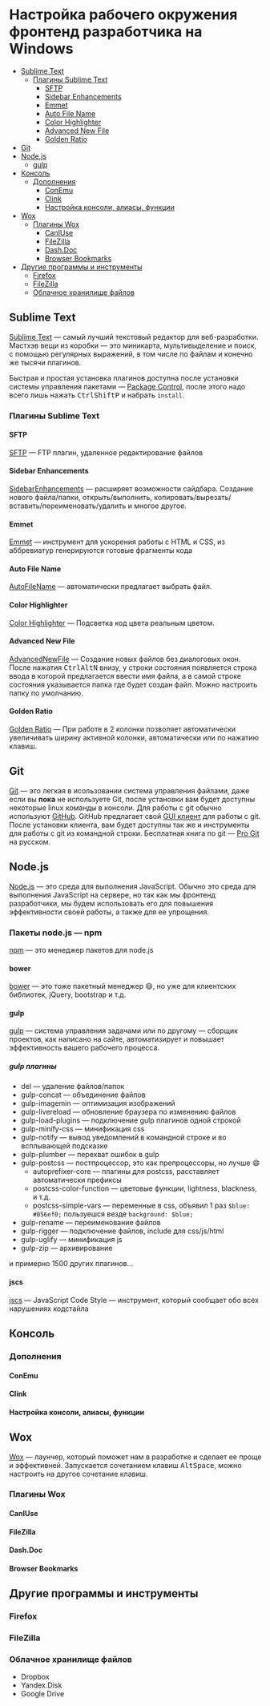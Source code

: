 # Настройка рабочего окружения фронтенд разработчика на Windows

- [Sublime Text](#sublime-text)
  - [Плагины Sublime Text](#%D0%9F%D0%BB%D0%B0%D0%B3%D0%B8%D0%BD%D1%8B-sublime-text)
    - [SFTP](#sftp)
    - [Sidebar Enhancements](#sidebar-enhancements)
    - [Emmet](#emmet)
    - [Auto File Name](#auto-file-name)
    - [Color Highlighter](#color-highlighter)
    - [Advanced New File](#advanced-new-file)
    - [Golden Ratio](#golden-ratio)
- [Git](#git)
- [Node.js](#%D0%9F%D0%B0%D0%BA%D0%B5%D1%82%D1%8B-nodejs--npm)
    - [gulp](#gulp)
- [Консоль](#%D0%9A%D0%BE%D0%BD%D1%81%D0%BE%D0%BB%D1%8C)
  - [Дополнения](#%D0%94%D0%BE%D0%BF%D0%BE%D0%BB%D0%BD%D0%B5%D0%BD%D0%B8%D1%8F)
    - [ConEmu](conemu)
    - [Clink](#clink)
    - [Настройка консоли, алиасы, функции](#%D0%9D%D0%B0%D1%81%D1%82%D1%80%D0%BE%D0%B9%D0%BA%D0%B0-%D0%BA%D0%BE%D0%BD%D1%81%D0%BE%D0%BB%D0%B8-%D0%B0%D0%BB%D0%B8%D0%B0%D1%81%D1%8B-%D1%84%D1%83%D0%BD%D0%BA%D1%86%D0%B8%D0%B8)
- [Wox](#wox)
  - [Плагины Wox](#%D0%9F%D0%BB%D0%B0%D0%B3%D0%B8%D0%BD%D1%8B-wox)
    - [CanIUse](#caniuse)
    - [FileZilla](filezilla)
    - [Dash.Doc](#dashdoc)
    - [Browser Bookmarks](#browser-bookmarks)
- [Другие программы и инструменты](#%D0%94%D1%80%D1%83%D0%B3%D0%B8%D0%B5-%D0%BF%D1%80%D0%BE%D0%B3%D1%80%D0%B0%D0%BC%D0%BC%D1%8B-%D0%B8-%D0%B8%D0%BD%D1%81%D1%82%D1%80%D1%83%D0%BC%D0%B5%D0%BD%D1%82%D1%8B)
  - [Firefox](#firefox)
  - [FileZilla](#filezilla-1)
  - [Облачное хранилище файлов](#%D0%9E%D0%B1%D0%BB%D0%B0%D1%87%D0%BD%D0%BE%D0%B5-%D1%85%D1%80%D0%B0%D0%BD%D0%B8%D0%BB%D0%B8%D1%89%D0%B5-%D1%84%D0%B0%D0%B9%D0%BB%D0%BE%D0%B2)

## Sublime Text

[Sublime Text](http://www.sublimetext.com/3) — самый лучший текстовый редактор для веб-разработки. Мастхэв вещи из коробки — это миникарта, мультивыделение и поиск, с помощью регулярных выражений, в том числе по файлам и конечно же тысячи плагинов.

Быстрая и простая установка плагинов доступна после установки системы управления пакетами — [Package Control](https://packagecontrol.io/), после этого надо всего лишь нажать <kbd>Ctrl</kbd><kbd>Shift</kbd><kbd>P</kbd> и набрать `install`.

### Плагины Sublime Text

#### SFTP

[SFTP](https://packagecontrol.io/packages/SFTP) — FTP плагин, удаленное редактирование файлов

#### Sidebar Enhancements

[SidebarEnhancements](https://packagecontrol.io/packages/SideBarEnhancements) — расширяет возможности сайдбара. Создание нового файла/папки, открыть/выполнить, копировать/вырезать/вставить/переименовать/удалить и многое другое. 

#### Emmet

[Emmet](https://packagecontrol.io/packages/Emmet) — инструмент для ускорения работы с HTML и CSS, из аббревиатур генерируются готовые фрагменты кода

#### Auto File Name

[AutoFileName](https://packagecontrol.io/packages/AutoFileName) — автоматически предлагает выбрать файл.

#### Color Highlighter

[Color Highlighter](https://packagecontrol.io/packages/Color%20Highlighter) — Подсветка код цвета реальным цветом.

#### Advanced New File 

[AdvancedNewFile](https://packagecontrol.io/packages/AdvancedNewFile) — Создание новых файлов без диалоговых окон. После нажатия <kbd>Ctrl</kbd><kbd>Alt</kbd><kbd>N</kbd> внизу, у строки состояния появляется строка ввода в которой предлагается ввести имя файла, а в самой строке состояния указывается папка где будет создан файл. Можно настроить папку по умолчанию.

#### Golden Ratio

[Golden Ratio](https://packagecontrol.io/packages/GoldenRatio) — При работе в 2 колонки позволяет автоматически увеличивать ширину активной колонки, автоматически или по нажатию клавиш.

## Git

[Git](https://ru.wikipedia.org/wiki/Git) — это легкая в исользовании система управления файлами, даже если вы **пока** не используете Git, после установки вам будет доступны некоторые linux команды в консоли. Для работы с git обычно используют [GitHub](http://github.com). GitHub предлагает свой [GUI клиент](https://windows.github.com/) для работы с git. После установки клиента, вам будет доступны так же и инструменты для работы с git из командной строки. Бесплатная книга по git — [Pro Git](http://git-scm.com/book/ru/v2) на русском.

## Node.js

[Node.js](https://nodejs.org) — это среда для выполнения JavaScript. Обычно это среда для выполнения JavaScript на сервере, но так как мы фронтенд разработчики, мы будем использовать его для повышения эффективности своей работы, а также для ее упрощения.

### Пакеты node.js — npm

[npm](http://npmjs.com) — это менеджер пакетов для node.js

#### bower

[bower](http://bower.io) — это тоже пакетный менеджер :smile:, но уже для клиентских библиотек, jQuery, bootstrap и т.д. 

#### gulp

[gulp](http://gulpjs.com/) — система управления задачами или по другому — сборщик проектов, как написано на сайте, автоматизирует и повышает эффективность вашего рабочего процесса.

##### gulp плагины 

- del — удаление файлов/папок
- gulp-concat — объединение файлов
- gulp-imagemin — оптимизация изображений
- gulp-livereload — обновление браузера по изменению файлов
- gulp-load-plugins — подключение gulp плагинов одной строкой
- gulp-minify-css — минификация css
- gulp-notify — вывод уведомлений в командной строке и во всплывающей подсказке
- gulp-plumber — перехват ошибок в gulp
- gulp-postcss — постпроцессор, это как препроцессоры, но лучше :smile:
  - autoprefixer-core — плагины для postcss, расставляет автоматически префиксы
  - postcss-color-function — цветовые функции, lightness, blackness, и т.д.
  - postcss-simple-vars — переменные в css, объявил 1 раз `$blue: #056ef0;` пользуешся везде `background: $blue;`
- gulp-rename — переименование файлов
- gulp-rigger — подключение файлов, include для css/js/html
- gulp-uglify — минификация js
- gulp-zip — архивирование

и примерно 1500 других плагинов...

#### jscs

[jscs](http://jscs.info/) — JavaScript Code Style — инструмент, который сообщает обо всех нарушениях кодстайла

## Консоль
### Дополнения
#### ConEmu
#### Clink
#### Настройка консоли, алиасы, функции

## Wox

[Wox](http://getwox.com) — лаунчер, который поможет нам в разработке и сделает ее проще и эффективней. Запускается сочетанием клавиш <kbd>Alt</kbd><kbd>Space</kbd>, можно настроить на другое сочетание клавиш.

### Плагины Wox

#### CanIUse
#### FileZilla
#### Dash.Doc
#### Browser Bookmarks

## Другие программы и инструменты
### Firefox
### FileZilla
### Облачное хранилище файлов
* Dropbox
* Yandex.Disk
* Google Drive
